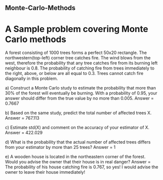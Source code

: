 ## Monte-Carlo-Methods
# A Sample problem covering Monte Carlo methods

A forest consisting of 1000 trees forms a perfect 50x20 rectangle. The northwestern(top-left) corner tree catches fire. The wind blows from the west, therefore the probability that any tree catches fire from its burning left neighbour is 0.8. The probability of catching fire from trees immediately to the right, above, or below are all equal to 0.3. Trees cannot catch fire diagonally in this problem.

a)	Construct a Monte Carlo study to estimate the probability that more than 30% of the forest will eventually be burning. With a probability of 0.95, your answer should differ from the true value by no more than 0.005. 
    Answer = 0.7667
    
b)	 Based on the same study, predict the total number of affected trees X.
    Answer = 767.113
    
c)	 Estimate std(X) and comment on the accuracy of your estimator of X.
    Answer = 422.029
    
d)	 What is the probability that the actual number of affected trees differs from your estimator by more than 25 trees?
    Answer = 1
    
e)	 A wooden house is located in the northeastern corner of the forest. Would you advise the owner that their house is in real danger?
    Answer = The probability of his house catching fire is 0.767, so yes! I would advise the owner to leave their house immediately!
